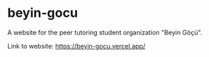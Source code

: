 # beyin-gocu
A website for the peer tutoring student organization "Beyin Göçü".

Link to website: https://beyin-gocu.vercel.app/
